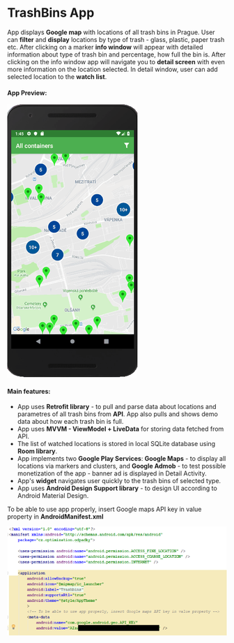 # TrashBins App

App displays **Google map** with locations of all trash bins in Prague. User can **filter** and **display** locations by type of trash - glass, plastic, paper trash etc. After clicking on a marker **info window** will appear with detailed information about type of trash bin and percentage, how full the bin is. After clicking on the info window app will navigate you to **detail screen** with even more information on the location selected. In detail window, user can add selected location to the **watch list**.

#### App Preview:

![Alt text](readme/OdpadkyPreview.gif?raw=true "App Preview")

#### Main features:
- App uses **Retrofit library** - to pull and parse data about locations and parametres of all trash bins from **API**. App also pulls and shows demo data about how each trash bin is full.
- App uses **MVVM - ViewModel + LiveData** for storing data fetched from API.
- The list of watched locations is stored in local SQLite database using **Room library**. 
- App implements two **Google Play Services**: **Google Maps** - to display all locations via markers and clusters, and **Google Admob** - to test possible monetization of the app - banner ad is displayed in Detail Activity.
- App's **widget** navigates user quickly to the trash bins of selected type.
- App uses **Android Design Support library**  - to design UI according to Android Material Design.

To be able to use app properly, insert Google maps API key in value property in **AndroidManifest.xml**

![Alt text](readme/manifestGoogleMapsAPI.png?raw=true "AndroidManifest.xml")

